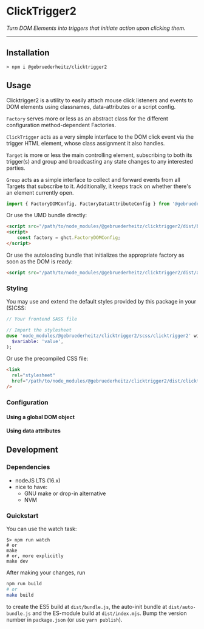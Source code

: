 # ClickTrigger2

_Turn DOM Elements into triggers that initiate action upon clicking them._

---

## Installation

```shell
> npm i @gebruederheitz/clicktrigger2
```

## Usage

Clicktrigger2 is a  utility to easily attach mouse click listeners and events 
to DOM elements using classnames, data-attributes or a script config.

`Factory` serves more or less as an abstract class for the different
configuration method-dependent Factories.

`ClickTrigger` acts as a very simple interface to the DOM click event via the
trigger HTML element, whose class assignment it also handles.

`Target` is more or less the main controlling element, subscribing to both
its trigger(s) and group and broadcasting any state changes to any
interested parties.

`Group` acts as a simple interface to collect and forward events from all
Targets that subscribe to it. Additionally, it keeps track on whether there's
an element currently open.

```js
import { FactoryDOMConfig, FactoryDataAttributeConfig } from '@gebruederheitz/clicktrigger2';
```

Or use the UMD bundle directly:
```html
<script src="/path/to/node_modules/@gebruederheitz/clicktrigger2/dist/bundle.js"></script>
<script>
    const factory = ghct.FactoryDOMConfig;
</script>
```

Or use the autoloading bundle that initializes the appropriate factory as soon
as the DOM is ready:
```html
<script src="/path/to/node_modules/@gebruederheitz/clicktrigger2/dist/auto-bundle.js"></script>
```

### Styling

You may use and extend the default styles provided by this package in your 
(S)CSS:
```sass
// Your frontend SASS file

// Import the stylesheet
@use 'node_modules/@gebruederheitz/clicktrigger2/scss/clicktrigger2' with (
  $variable: 'value',
);
```


Or use the precompiled CSS file:
```html
<link 
  rel="stylesheet"
  href="/path/to/node_modules/@gebruederheitz/clicktrigger2/dist/clicktrigger2.css"
/>
```


### Configuration

#### Using a global DOM object

#### Using data attributes


## Development

### Dependencies

 - nodeJS LTS (16.x)
 - nice to have:
   - GNU make or drop-in alternative
   - NVM

### Quickstart

You can use the watch task:
```shell
$> npm run watch
# or
make
# or, more explicitly
make dev
```

After making your changes, run
```bash
npm run build
# or
make build
```
to create the ES5 build at `dist/bundle.js`, the auto-init bundle at 
`dist/auto-bundle.js` and the ES-module build at `dist/index.mjs`.
Bump the version number in `package.json` (or use `yarn publish`).
